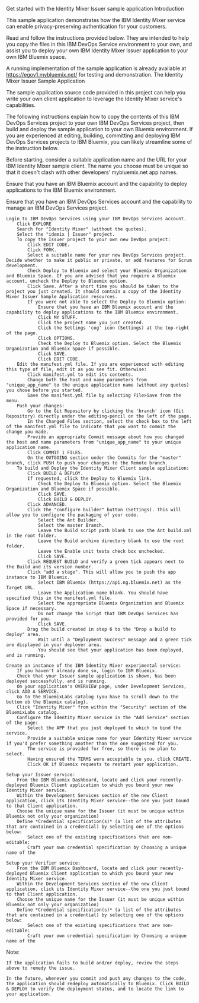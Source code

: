 Get started with the Identity Mixer Issuer sample application
Introduction

This sample application demonstrates how the IBM Identity Mixer service can enable privacy-preserving authentication for your customers.

Read and follow the instructions provided below. They are intended to help you copy the files in this IBM DevOps Service environment to your own, and assist you to deploy your own IBM Identity Mixer Issuer application to your own IBM Bluemix space.

A running implementation of the sample application is already available at https://egov1.mybluemix.net/ for testing and demonstration.
The Identity Mixer Issuer Sample Application

The sample application source code provided in this project can help you write your own client application to leverage the Identity Mixer service's capabilities.

The following instructions explain how to copy the contents of this IBM DevOps Services project to your own IBM DevOps Services project, then build and deploy the sample application to your own Bluemix environment. If you are experienced at editing, building, committing and deploying IBM DevOps Services projects to IBM Bluemix, you can likely streamline some of the instruction below.

Before starting, consider a suitable application name and the URL for your IBM Identity Mixer sample client. The name you choose must be unique so that it doesn't clash with other developers' mybluemix.net app names.

Ensure that you have an IBM Bluemix account and the capability to deploy applications to the IBM Bluemix environment.

Ensure that you have an IBM DevOps Services account and the capability to manage an IBM DevOps Services project.

    Login to IBM DevOps Services using your IBM DevOps Services account.
        Click EXPLORE
        Search for "Identity Mixer" (without the quotes).
        Select the "idemix | Issuer" project.
        To copy the Issuer project to your own new DevOps project:
            Click EDIT CODE.
            Click FORK.
            Select a suitable name for your new DevOps Services project. Decide whether to make it public or private, or add features for Scrum development.
            Check Deploy to Bluemix and select your Bluemix Organization and Bluemix Space. If you are advised that you require a Bluemix account, uncheck the Deploy to Bluemix option.
            Click Save. After a short time you should be taken to the project you just created. It should contain a copy of the Identity Mixer Issuer Sample Application resources.
            If you were not able to select the Deploy to Bluemix option:
                Ensure that you have an IBM Bluemix account and the capability to deploy applications to the IBM Bluemix environment.
                Click MY STUFF.
                Click the project name you just created.
                Click the Settings 'cog' icon (Settings) at the top-right of the page.
                Click OPTIONS.
                Check the Deploy to Bluemix option. Select the Bluemix Organization and Bluemix Space if possible.
                Click SAVE.
                Click EDIT CODE.
        Edit the manifest.yml file. If you are experienced with editing this type of file, edit it as you see fit. Otherwise:
            Click manifest.yml to edit its contents.
            Change both the host and name parameters from "unique_app_name" to the unique application name (without any quotes) you chose before you started.
            Save the manifest.yml file by selecting File>Save from the menu.
        Push your changes:
            Go to the Git Repository by clicking the 'branch' icon (Git Repository) directly under the editing-pencil on the left of the page.
            In the Changed Files section, select the check box to the left of the manifest.yml file to indicate that you want to commit the change you made.
            Provide an appropriate Commit message about how you changed the host and name parameters from "unique_app_name" to your unique application name.
            Click COMMIT 1 FILES.
            On the OUTGOING section under the Commits for the "master" branch, click PUSH to push your changes to the Remote branch.
        To build and Deploy the Identity Mixer Client sample application:
            Click BUILD & DEPLOY.
            If requested, click the Deploy to Bluemix link.
                Check the Deploy to Bluemix option. Select the Bluemix Organization and Bluemix Space if possible.
                Click SAVE.
                Click BUILD & DEPLOY.
            Click ADVANCED.
            Click the "configure builder" button (Settings). This will allow you to configure the packaging of your code.
                Select the Ant Builder.
                Select the master Branch.
                Leave the Build script path blank to use the Ant build.xml in the root folder.
                Leave the Build archive directory blank to use the root folder.
                Leave the Enable unit tests check box unchecked.
                Click SAVE.
            Click REQUEST BUILD and verify a green tick appears next to the Build and its version number.
            Click "add a stage". This will allow you to push the app instance to IBM Bluemix.
                Select IBM Bluemix (https://api.ng.bluemix.net) as the Target URL.
                Leave the Application name blank. You should have specified this in the manifest.yml file.
                Select the appropriate Bluemix Organization and Bluemix Space if necessary.
                Do not change the Script that IBM DevOps Services has provided for you.
                Click SAVE.
            Drag the build created in step 6 to the "Drop a build to deploy" area.
                Wait until a "Deployment Success" message and a green tick are displayed in your deployer area.
                You should see that your application has been deployed, and is running.

    Create an instance of the IBM Identity Mixer experimental service:
        If you haven't already done so, login to IBM Bluemix.
        Check that your Issuer sample application is shown, has been deployed successfully, and is running.
        On your application's OVERVIEW page, under Development Services, click ADD A SERVICE.
        Go to the BluemixLabs catalog (you have to scroll down to the bottom ob the Bluemix catalog).
		Click "Identity Mixer" from within the "Security" section of the BluemixLabs catalog.
        Configure the Identity Mixer service in the "Add Service" section of the page:
            Select the APP that you just deployed to which to bind the service.
            Provide a suitable unique name for your Identity Mixer service if you'd prefer something another than the one suggested for you.
            The service is provided for free, so there is no plan to select.
            Having ensured the TERMS were acceptable to you, click CREATE.
            Click OK if Bluemix requests to restart your application.

    Setup your Issuer service:
        From the IBM Bluemix Dashboard, locate and click your recently-deployed Bluemix Client application to which you bound your new Identity Mixer service.
        Within the Development Services section of the new Client application, click its Identity Mixer service--the one you just bound to that Client application. 
        Choose the unique name for the Issuer (it must be unique within Bluemix not only your organization)
        Define *Credential specification(s)* (a list of the attributes that are contained in a credential) by selecting one of the options below:
			Select one of the existing specifications that are non-editable:
			Craft your own credential specification by Choosing a unique name of the 
			
	Setup your Verifier service:
        From the IBM Bluemix Dashboard, locate and click your recently-deployed Bluemix Client application to which you bound your new Identity Mixer service.
        Within the Development Services section of the new Client application, click its Identity Mixer service--the one you just bound to that Client application. 
        Choose the unique name for the Issuer (it must be unique within Bluemix not only your organization)
        Define *Credential specification(s)* (a list of the attributes that are contained in a credential) by selecting one of the options below:
			Select one of the existing specifications that are non-editable:
			Craft your own credential specification by Choosing a unique name of the 
            

Note:

    If the application fails to build and/or deploy, review the steps above to remedy the issue.

    In the future, whenever you commit and push any changes to the code, the application should redeploy automatically to Bluemix. Click BUILD & DEPLOY to verify the deployment status, and to locate the link to your application.
